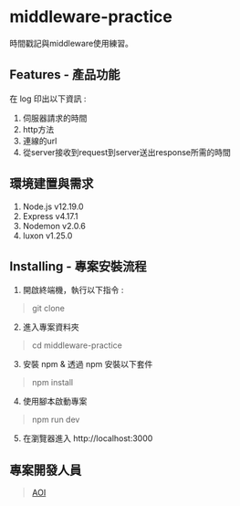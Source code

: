 # middleware-practice

時間戳記與middleware使用練習。

## Features - 產品功能
在 log 印出以下資訊 :

1. 伺服器請求的時間
2. http方法
3. 連線的url
4. 從server接收到request到server送出response所需的時間

## 環境建置與需求
1. Node.js v12.19.0
2. Express v4.17.1
3. Nodemon v2.0.6
4. luxon v1.25.0

## Installing - 專案安裝流程
1. 開啟終端機，執行以下指令 :
> git clone 

2. 進入專案資料夾
> cd middleware-practice

3. 安裝 npm & 透過 npm 安裝以下套件
> npm install

4. 使用腳本啟動專案
> npm run dev

5. 在瀏覽器進入 http://localhost:3000

## 專案開發人員
> [AOI](https://github.com/aoigj100a)
